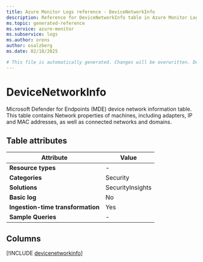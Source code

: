 ```yaml
---
title: Azure Monitor Logs reference - DeviceNetworkInfo
description: Reference for DeviceNetworkInfo table in Azure Monitor Logs.
ms.topic: generated-reference
ms.service: azure-monitor
ms.subservice: logs
ms.author: orens
author: osalzberg
ms.date: 02/18/2025

# This file is automatically generated. Changes will be overwritten. Do not change this file directly.
---
```


# DeviceNetworkInfo

Microsoft Defender for Endpoints (MDE) device network information table. This table contains Network properties of machines, including adapters, IP and MAC addresses, as well as connected networks and domains.


## Table attributes

|Attribute|Value|
|---|---|
|**Resource types**|-|
|**Categories**|Security|
|**Solutions**| SecurityInsights|
|**Basic log**|No|
|**Ingestion-time transformation**|Yes|
|**Sample Queries**|-|



## Columns
  
[!INCLUDE [devicenetworkinfo](~/reusable-content/ce-skilling/azure/includes/azure-monitor/reference/tables/devicenetworkinfo-include.md)]
